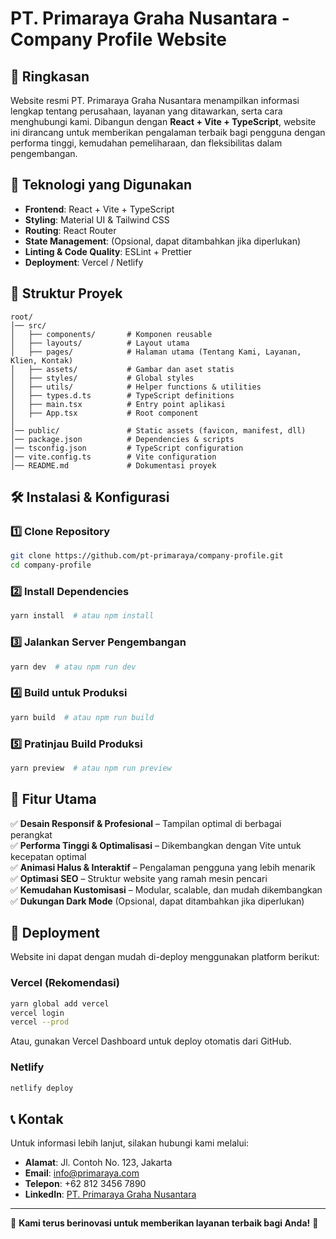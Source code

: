 # PT. Primaraya Graha Nusantara - Company Profile Website

## 📌 Ringkasan
Website resmi PT. Primaraya Graha Nusantara menampilkan informasi lengkap tentang perusahaan, layanan yang ditawarkan, serta cara menghubungi kami. Dibangun dengan **React + Vite + TypeScript**, website ini dirancang untuk memberikan pengalaman terbaik bagi pengguna dengan performa tinggi, kemudahan pemeliharaan, dan fleksibilitas dalam pengembangan.

## 🚀 Teknologi yang Digunakan
- **Frontend**: React + Vite + TypeScript
- **Styling**: Material UI & Tailwind CSS
- **Routing**: React Router
- **State Management**: (Opsional, dapat ditambahkan jika diperlukan)
- **Linting & Code Quality**: ESLint + Prettier
- **Deployment**: Vercel / Netlify

## 📂 Struktur Proyek
```
root/
│── src/
│   ├── components/       # Komponen reusable
│   ├── layouts/          # Layout utama
│   ├── pages/            # Halaman utama (Tentang Kami, Layanan, Klien, Kontak)
│   ├── assets/           # Gambar dan aset statis
│   ├── styles/           # Global styles
│   ├── utils/            # Helper functions & utilities
│   ├── types.d.ts        # TypeScript definitions
│   ├── main.tsx          # Entry point aplikasi
│   ├── App.tsx           # Root component
│
│── public/               # Static assets (favicon, manifest, dll)
│── package.json          # Dependencies & scripts
│── tsconfig.json         # TypeScript configuration
│── vite.config.ts        # Vite configuration
│── README.md             # Dokumentasi proyek
```

## 🛠️ Instalasi & Konfigurasi
### 1️⃣ Clone Repository
```sh
git clone https://github.com/pt-primaraya/company-profile.git
cd company-profile
```

### 2️⃣ Install Dependencies
```sh
yarn install  # atau npm install
```

### 3️⃣ Jalankan Server Pengembangan
```sh
yarn dev  # atau npm run dev
```

### 4️⃣ Build untuk Produksi
```sh
yarn build  # atau npm run build
```

### 5️⃣ Pratinjau Build Produksi
```sh
yarn preview  # atau npm run preview
```

## 🎨 Fitur Utama
✅ **Desain Responsif & Profesional** – Tampilan optimal di berbagai perangkat <br>
✅ **Performa Tinggi & Optimalisasi** – Dikembangkan dengan Vite untuk kecepatan optimal <br>
✅ **Animasi Halus & Interaktif** – Pengalaman pengguna yang lebih menarik <br>
✅ **Optimasi SEO** – Struktur website yang ramah mesin pencari <br>
✅ **Kemudahan Kustomisasi** – Modular, scalable, dan mudah dikembangkan <br>
✅ **Dukungan Dark Mode** (Opsional, dapat ditambahkan jika diperlukan) <br>

## 🚀 Deployment
Website ini dapat dengan mudah di-deploy menggunakan platform berikut:
### **Vercel** (Rekomendasi)
```sh
yarn global add vercel
vercel login
vercel --prod
```
Atau, gunakan Vercel Dashboard untuk deploy otomatis dari GitHub.

### **Netlify**
```sh
netlify deploy
```

## 📞 Kontak
Untuk informasi lebih lanjut, silakan hubungi kami melalui:
- **Alamat**: Jl. Contoh No. 123, Jakarta
- **Email**: [info@primaraya.com](mailto:info@primaraya.com)
- **Telepon**: +62 812 3456 7890
- **LinkedIn**: [PT. Primaraya Graha Nusantara](https://www.linkedin.com/company/ptprimaraya)

---

🚀 **Kami terus berinovasi untuk memberikan layanan terbaik bagi Anda!** 🚀
